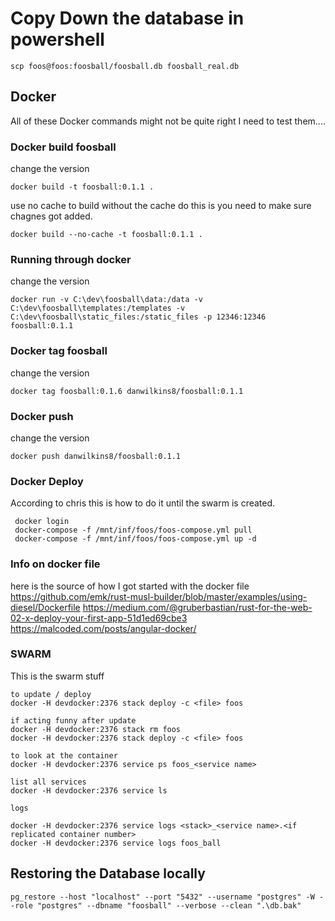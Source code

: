 # Copy Down the database in powershell
```
scp foos@foos:foosball/foosball.db foosball_real.db
```


## Docker

All of these Docker commands might not be quite right I need to test them....

### Docker build foosball
change the version 
```
docker build -t foosball:0.1.1 .
```

use no cache to build without the cache
do this is you need to make sure chagnes got added.
```
docker build --no-cache -t foosball:0.1.1 .
```

### Running through docker
change the version
```
docker run -v C:\dev\foosball\data:/data -v  C:\dev\foosball\templates:/templates -v C:\dev\foosball\static_files:/static_files -p 12346:12346 foosball:0.1.1
```

### Docker tag foosball
change the version
```
docker tag foosball:0.1.6 danwilkins8/foosball:0.1.1
```

### Docker push
change the version
```
docker push danwilkins8/foosball:0.1.1
```


### Docker Deploy
According to chris this is how to do it until the swarm is created.
```
 docker login
 docker-compose -f /mnt/inf/foos/foos-compose.yml pull
 docker-compose -f /mnt/inf/foos/foos-compose.yml up -d
```

### Info on docker file

here is the source of how I got started with the docker file
https://github.com/emk/rust-musl-builder/blob/master/examples/using-diesel/Dockerfile
https://medium.com/@gruberbastian/rust-for-the-web-02-x-deploy-your-first-app-51d1ed69cbe3
https://malcoded.com/posts/angular-docker/

### SWARM
This is the swarm stuff
```
to update / deploy
docker -H devdocker:2376 stack deploy -c <file> foos

if acting funny after update
docker -H devdocker:2376 stack rm foos
docker -H devdocker:2376 stack deploy -c <file> foos

to look at the container
docker -H devdocker:2376 service ps foos_<service name>

list all services
docker -H devdocker:2376 service ls

logs

docker -H devdocker:2376 service logs <stack>_<service name>.<if replicated container number>
docker -H devdocker:2376 service logs foos_ball
```

## Restoring the Database locally
```
pg_restore --host "localhost" --port "5432" --username "postgres" -W --role "postgres" --dbname "foosball" --verbose --clean ".\db.bak"
```